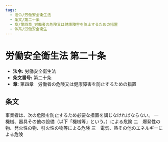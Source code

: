 ```yaml
---
tags:
  - 法令/労働安全衛生法
  - 条文/第二十条
  - 章/第四章_労働者の危険又は健康障害を防止するための措置
  - 体系/労働安全衛生
---
```

# 労働安全衛生法 第二十条

- **法令:** 労働安全衛生法
- **条文番号:** 第二十条
- **章:** 第四章　労働者の危険又は健康障害を防止するための措置

## 条文
事業者は、次の危険を防止するため必要な措置を講じなければならない。
一　機械、器具その他の設備（以下「機械等」という。）による危険
二　爆発性の物、発火性の物、引火性の物等による危険
三　電気、熱その他のエネルギーによる危険

